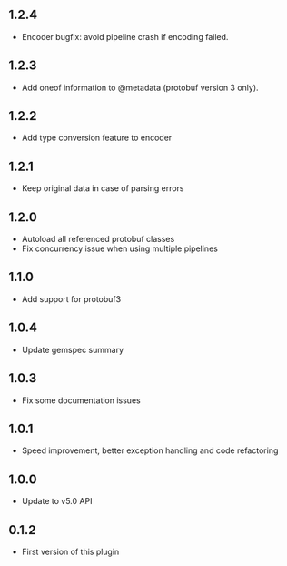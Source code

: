 ## 1.2.4
  - Encoder bugfix: avoid pipeline crash if encoding failed.

## 1.2.3
  - Add oneof information to @metadata (protobuf version 3 only).

## 1.2.2
  - Add type conversion feature to encoder

## 1.2.1
  - Keep original data in case of parsing errors

## 1.2.0
  - Autoload all referenced protobuf classes
  - Fix concurrency issue when using multiple pipelines

## 1.1.0
  - Add support for protobuf3

## 1.0.4
  - Update gemspec summary

## 1.0.3
  - Fix some documentation issues

## 1.0.1
 - Speed improvement, better exception handling and code refactoring

## 1.0.0
 - Update to v5.0 API

## 0.1.2
 - First version of this plugin
